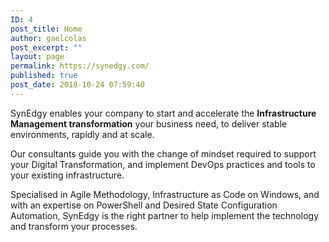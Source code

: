 ```yaml
---
ID: 4
post_title: Home
author: gaelcolas
post_excerpt: ""
layout: page
permalink: https://synedgy.com/
published: true
post_date: 2018-10-24 07:59:40
---
```


SynEdgy enables your company to start and accelerate the **Infrastructure Management transformation** your business need, to deliver stable environments, rapidly and at scale.

Our consultants guide you with the change of mindset required to support your Digital Transformation, and implement DevOps practices and tools to your existing infrastructure.

Specialised in Agile Methodology, Infrastructure as Code on Windows, and with an expertise on PowerShell and Desired State Configuration Automation, SynEdgy is the right partner to help implement the technology and transform your processes.